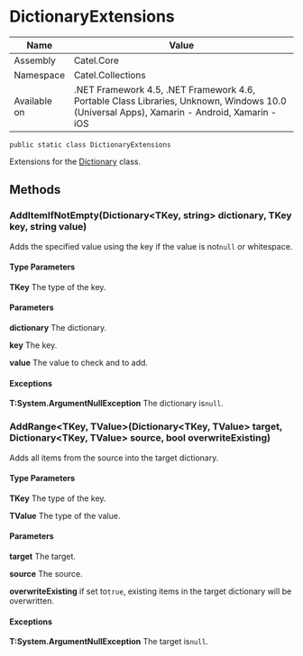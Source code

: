 

# DictionaryExtensions

Name|Value
---|---
Assembly|Catel.Core
Namespace|Catel.Collections
Available on|.NET Framework 4.5, .NET Framework 4.6, Portable Class Libraries, Unknown, Windows 10.0 (Universal Apps), Xamarin - Android, Xamarin - iOS

```
public static class DictionaryExtensions
```

Extensions for the [Dictionary](#) class.



## Methods

### AddItemIfNotEmpty<TKey>(Dictionary<TKey, string> dictionary, TKey key, string value)

Adds the specified value using the key if the value is not`null` or whitespace.

#### Type Parameters

**TKey**
The type of the key.

#### Parameters

**dictionary**
The dictionary.

**key**
The key.

**value**
The value to check and to add.

#### Exceptions

**T:System.ArgumentNullException**
The dictionary is`null`.



### AddRange<TKey, TValue>(Dictionary<TKey, TValue> target, Dictionary<TKey, TValue> source, bool overwriteExisting)

Adds all items from the source into the target dictionary.

#### Type Parameters

**TKey**
The type of the key.

**TValue**
The type of the value.

#### Parameters

**target**
The target.

**source**
The source.

**overwriteExisting**
if set to`true`, existing items in the target dictionary will be overwritten.

#### Exceptions

**T:System.ArgumentNullException**
The target is`null`.



